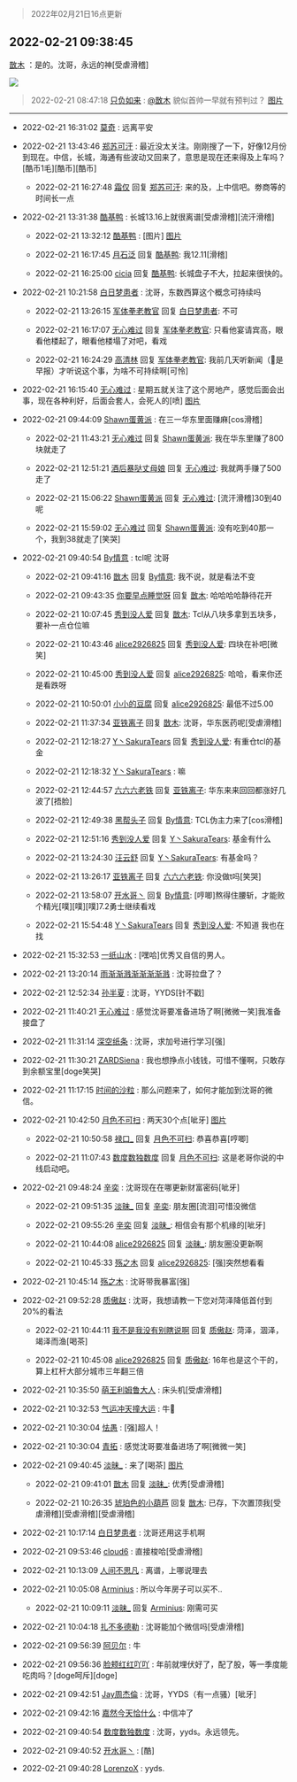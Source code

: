 > 2022年02月21日16点更新
<link rel="stylesheet" href="https://cdn.jsdelivr.net/gh/taotie6/sampleJSON@main/css/photo_show.css">
<meta name="referrer" content="no-referrer" />


 ## 2022-02-21 09:38:45 

 [㪚木](https://www.coolapk.com/feed/33710163?shareKey=MjQ4Mjg2NWE5MmJhNjIxMmVmNmQ~) ：是的。沈哥，永远的神[受虐滑稽] 

<div class="album">
<img class="img-item" src="http://image.coolapk.com/feed/2022/0221/09/1081091_f4d23d28_7524_9088_70@1080x765.jpeg" />
</div>

> 2022-02-21 08:47:18 
> [只负如来](https://www.coolapk.com/feed/33709414?shareKey=ZDRmOWVjYTczNDc0NjIxMmVmNmQ~) : <a class="feed-link-uname" href="/u/㪚木">@㪚木</a> 貌似首帅一早就有预判过？ 
[图片](http://image.coolapk.com/feed/2022/0221/08/1057736_f2161c64_4426_6034_402@1080x2412.jpeg)

 ------- 

- 2022-02-21 16:31:02 [莫奇](uid=131936) : 远离平安 

- 2022-02-21 13:43:46 [郑苏可汗](uid=678781) : 最近没太关注。刚刚搜了一下，好像12月份到现在。中信，长城，海通有些波动又回来了，意思是现在还来得及上车吗？[酷币1毛][酷币][酷币] 

    - 2022-02-21 16:27:48 [霜仅](uid=1386953) 回复 [郑苏可汗](uid=678781): 来的及，上中信吧。劵商等的时间长一点 

- 2022-02-21 13:31:38 [酷基鸭](uid=2602889) : 长城13.16上就很离谱[受虐滑稽][流汗滑稽] 

    - 2022-02-21 13:32:12 [酷基鸭](uid=2602889) : [图片] [图片](http://image.coolapk.com/feed/2022/0221/13/2602889_b1086638_1531_8319_626@299x743.jpeg)

    - 2022-02-21 16:17:45 [月石泛](uid=1607061) 回复 [酷基鸭](uid=2602889): 我12.11[滑稽] 

    - 2022-02-21 16:25:00 [cicia](uid=6177749) 回复 [酷基鸭](uid=2602889): 长城盘子不大，拉起来很快的。 

- 2022-02-21 10:21:58 [白日梦患者](uid=533502) : 沈哥，东数西算这个概念可持续吗 

    - 2022-02-21 13:26:15 [军体拳老教官](uid=2044950) 回复 [白日梦患者](uid=533502): 不可 

    - 2022-02-21 16:17:07 [无心难过](uid=3681127) 回复 [军体拳老教官](uid=2044950): 只看他宴请宾高，眼看他楼起了，眼看他楼塌了对吧，看戏 

    - 2022-02-21 16:24:29 [高清林](uid=8114305) 回复 [军体拳老教官](uid=2044950): 我前几天听新闻（🐏是早报）才听说这个事，为啥不可持续啊[可怜] 

- 2022-02-21 16:15:40 [无心难过](uid=3681127) : 星期五就关注了这个房地产，感觉后面会出事，现在各种利好，后面会套人，会死人的[喷] [图片](http://image.coolapk.com/feed/2022/0221/16/3681127_faedf671_1339_564_324@1080x2400.jpeg)

- 2022-02-21 09:44:09 [Shawn蛋黄派](uid=2642278) : 在三一华东里面赚麻[cos滑稽] 

    - 2022-02-21 11:43:21 [无心难过](uid=3681127) 回复 [Shawn蛋黄派](uid=2642278): 我在华东里赚了800块就走了 

    - 2022-02-21 12:51:21 [酒后暴哒丈母娘](uid=958361) 回复 [无心难过](uid=3681127): 我就两手赚了500走了 

    - 2022-02-21 15:06:22 [Shawn蛋黄派](uid=2642278) 回复 [无心难过](uid=3681127): [流汗滑稽]30到40呢 

    - 2022-02-21 15:59:02 [无心难过](uid=3681127) 回复 [Shawn蛋黄派](uid=2642278): 没有吃到40那一个，我到38就走了[笑哭] 

- 2022-02-21 09:40:54 [By情意](uid=2227064) : tcl呢 沈哥 

    - 2022-02-21 09:41:16 [㪚木](uid=1081091) 回复 [By情意](uid=2227064): 我不说，就是看法不变 

    - 2022-02-21 09:43:35 [你要早点睡觉呀](uid=3966644) 回复 [㪚木](uid=1081091): 哈哈哈哈静待花开 

    - 2022-02-21 10:07:45 [秀到没人爱](uid=13703718) 回复 [㪚木](uid=1081091): Tcl从八块多拿到五块多，要补一点仓位嘛 

    - 2022-02-21 10:43:46 [alice2926825](uid=1064232) 回复 [秀到没人爱](uid=13703718): 四块在补吧[微笑] 

    - 2022-02-21 10:45:00 [秀到没人爱](uid=13703718) 回复 [alice2926825](uid=1064232): 哈哈，看来你还是看跌呀 

    - 2022-02-21 10:50:01 [小小的豆腐](uid=1391831) 回复 [alice2926825](uid=1064232): 最低不过5.00 

    - 2022-02-21 11:37:34 [亚铁离子](uid=2220712) 回复 [㪚木](uid=1081091): 沈哥，华东医药呢[受虐滑稽] 

    - 2022-02-21 12:18:27 [Y丶SakuraTears](uid=11770841) 回复 [秀到没人爱](uid=13703718): 有重仓tcl的基金 

    - 2022-02-21 12:18:32 [Y丶SakuraTears](uid=11770841) : 嘛 

    - 2022-02-21 12:44:57 [六六六老铁](uid=1165265) 回复 [亚铁离子](uid=2220712): 华东来来回回都涨好几波了[捂脸] 

    - 2022-02-21 12:49:38 [黑帮头子](uid=2838832) 回复 [By情意](uid=2227064): TCL伪主力来了[cos滑稽] 

    - 2022-02-21 12:51:16 [秀到没人爱](uid=13703718) 回复 [Y丶SakuraTears](uid=11770841): 基金有什么 

    - 2022-02-21 13:24:30 [汪云舒](uid=1006455) 回复 [Y丶SakuraTears](uid=11770841): 有基金吗？ 

    - 2022-02-21 13:26:17 [亚铁离子](uid=2220712) 回复 [六六六老铁](uid=1165265): 你没做t吗[笑哭] 

    - 2022-02-21 13:58:07 [开水哥丶](uid=608451) 回复 [By情意](uid=2227064): [哼唧]熬得住腰斩，才能败个精光[噗][噗][噗]7.2勇士继续看戏 

    - 2022-02-21 15:54:48 [Y丶SakuraTears](uid=11770841) 回复 [秀到没人爱](uid=13703718): 不知道 我也在找 

- 2022-02-21 15:32:53 [一纸山水](uid=1691174) : [嘿哈]优秀又自信的男人。 

- 2022-02-21 13:20:14 [雨渐渐溅渐渐渐渐溅](uid=2384512) : 沈哥拉盘了？ 

- 2022-02-21 12:52:34 [孙半夏](uid=1851173) : 沈哥，YYDS[针不戳] 

- 2022-02-21 11:40:21 [无心难过](uid=3681127) : 感觉沈哥要准备进场了啊[微微一笑]我准备接盘了 

- 2022-02-21 11:31:14 [深空纸条](uid=2354781) : 沈哥，求加号进行学习[强] 

- 2022-02-21 11:30:21 [ZARDSiena](uid=2464937) : 我也想挣点小钱钱，可惜不懂啊，只敢存到余额宝里[doge笑哭] 

- 2022-02-21 11:17:15 [时间的沙粒](uid=1600844) : 那么问题来了，如何才能加到沈哥的微信。 

- 2022-02-21 10:42:50 [月色不可扫](uid=3639201) : 两天30个点[呲牙] [图片](http://image.coolapk.com/feed/2022/0221/10/3639201_fe5e5d3e_1369_5275_649@1440x3168.jpeg)

    - 2022-02-21 10:50:58 [禄口_](uid=1005884) 回复 [月色不可扫](uid=3639201): 恭喜恭喜[哼唧] 

    - 2022-02-21 11:07:43 [数度数独数度](uid=1649918) 回复 [月色不可扫](uid=3639201): 这是老哥你说的中线启动吧。 

- 2022-02-21 09:48:24 [辛奕](uid=1408959) : 沈哥现在在哪更新财富密码[呲牙] 

    - 2022-02-21 09:51:35 [淡昧_](uid=1559932) 回复 [辛奕](uid=1408959): 朋友圈[流泪]可惜没微信 

    - 2022-02-21 09:55:26 [辛奕](uid=1408959) 回复 [淡昧_](uid=1559932): 相信会有那个机缘的[呲牙] 

    - 2022-02-21 10:44:08 [alice2926825](uid=1064232) 回复 [淡昧_](uid=1559932): 朋友圈没更新啊 

    - 2022-02-21 10:45:33 [殇之木](uid=1085570) 回复 [alice2926825](uid=1064232): [强]突然想看看 

- 2022-02-21 10:45:14 [殇之木](uid=1085570) : 沈哥带我暴富[强] 

- 2022-02-21 09:52:28 [质傲赵](uid=1566723) : 沈哥，我想请教一下您对菏泽降低首付到20%的看法 

    - 2022-02-21 10:44:11 [我不是我没有别瞎说啊](uid=2231912) 回复 [质傲赵](uid=1566723): 菏泽，涸泽，竭泽而渔[喝茶] 

    - 2022-02-21 10:45:08 [alice2926825](uid=1064232) 回复 [质傲赵](uid=1566723): 16年也是这个干的，算上杠杆大部分城市三年翻三倍 

- 2022-02-21 10:35:50 [萌王利姆鲁大人](uid=4048495) : 床头机[受虐滑稽] 

- 2022-02-21 10:32:53 [气运冲天撞大运](uid=3158661) : 牛🍺 

- 2022-02-21 10:30:04 [怯愚](uid=1548302) : [强]超人！ 

- 2022-02-21 10:30:04 [青拓](uid=1255788) : 感觉沈哥要准备进场了啊[微微一笑] 

- 2022-02-21 09:40:45 [淡昧_](uid=1559932) : 来了[喝茶] [图片](http://image.coolapk.com/feed/2021/1028/22/644762_0aa846a0_0278_6588@1140x746.jpeg)

    - 2022-02-21 09:41:01 [㪚木](uid=1081091) 回复 [淡昧_](uid=1559932): 优秀[受虐滑稽] 

    - 2022-02-21 10:26:35 [琥珀色的小葫芦](uid=3670859) 回复 [㪚木](uid=1081091): 已存，下次置顶我[受虐滑稽][受虐滑稽][受虐滑稽] 

- 2022-02-21 10:17:14 [白日梦患者](uid=533502) : 沈哥还用这手机啊 

- 2022-02-21 09:53:46 [cloud6](uid=852635) : 直接梭哈[受虐滑稽] 

- 2022-02-21 10:13:09 [人间不思凡](uid=2080265) : 离谱，上哪说理去 

- 2022-02-21 10:05:08 [Arminius](uid=1185530) : 所以今年房子可以买不.. 

    - 2022-02-21 10:09:11 [淡昧_](uid=1559932) 回复 [Arminius](uid=1185530): 刚需可买 

- 2022-02-21 10:04:18 [扎不多德勒](uid=1271503) : 沈哥能加个微信吗[受虐滑稽] 

- 2022-02-21 09:56:39 [阿贝尔](uid=717920) : 牛 

- 2022-02-21 09:56:36 [脸颊红红吖吖](uid=12698253) : 年前就埋伏好了，配了股，等一季度能吃肉吗？[doge呵斥][doge] 

- 2022-02-21 09:42:51 [Jay周杰倫](uid=1010273) : 沈哥，YYDS（有一点骚）[呲牙] 

- 2022-02-21 09:42:16 [嘉然今天恰什么](uid=9885931) : 中信冲了 

- 2022-02-21 09:40:54 [数度数独数度](uid=1649918) : 沈哥，yyds。永远领先。 

- 2022-02-21 09:40:52 [开水哥丶](uid=608451) : [酷] 

- 2022-02-21 09:40:28 [LorenzoX](uid=645650) : yyds. 

